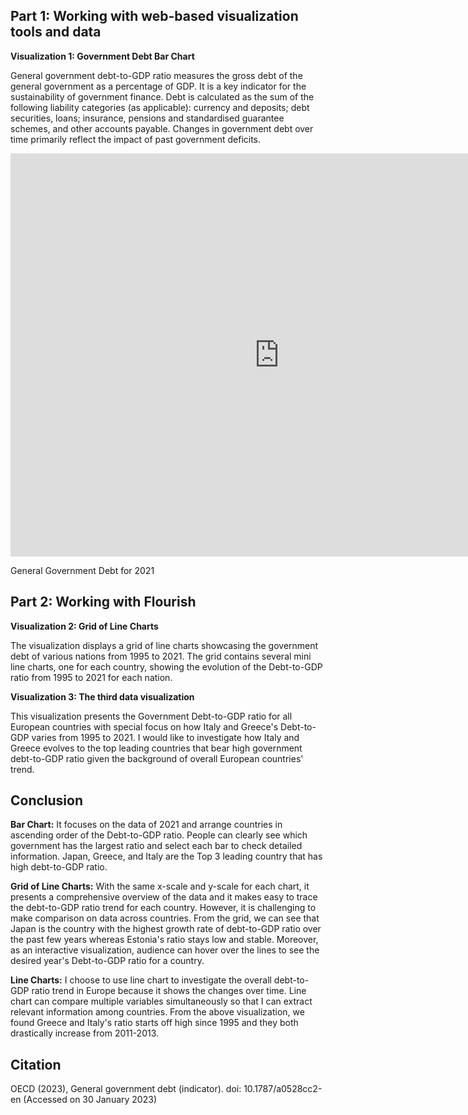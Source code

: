 ## Part 1: Working with web-based visualization tools and data

**Visualization 1: Government Debt Bar Chart**

General government debt-to-GDP ratio measures the gross debt of the general government as a percentage of GDP. It is a key indicator for the sustainability of government finance. Debt is calculated as the sum of the following liability categories (as applicable): currency and deposits; debt securities, loans; insurance, pensions and standardised guarantee schemes, and other accounts payable. Changes in government debt over time primarily reflect the impact of past government deficits.

<iframe src="https://data.oecd.org/chart/6Y4B" width="860" height="645" style="border: 0" mozallowfullscreen="true" webkitallowfullscreen="true" allowfullscreen="true"><a href="https://data.oecd.org/chart/6Y4B" target="_blank">OECD Chart: General government debt, Total, % of GDP, Annual, 2021</a></iframe>

General Government Debt for 2021

## Part 2: Working with Flourish

**Visualization 2: Grid of Line Charts**

The visualization displays a grid of line charts showcasing the government debt of various nations from 1995 to 2021. The grid contains several mini line charts, one for each country, showing the evolution of the Debt-to-GDP ratio from 1995 to 2021 for each nation.

<div class="flourish-embed flourish-chart" data-src="visualisation/12596956"><script src="https://public.flourish.studio/resources/embed.js"></script></div>

**Visualization 3: The third data visualization**

This visualization presents the Government Debt-to-GDP ratio for all European countries with special focus on how Italy and Greece's Debt-to-GDP varies from 1995 to 2021. I would like to investigate how Italy and Greece evolves to the top leading countries that bear high government debt-to-GDP ratio given the background of overall European countries' trend.

<div class="flourish-embed flourish-chart" data-src="visualisation/12599441"><script src="https://public.flourish.studio/resources/embed.js"></script></div>


## Conclusion
**Bar Chart:** It focuses on the data of 2021 and arrange countries in ascending order of the Debt-to-GDP ratio. People can clearly see which government has the largest ratio and select each bar to check detailed information. Japan, Greece, and Italy are the Top 3 leading country that has high debt-to-GDP ratio.

**Grid of Line Charts:** With the same x-scale and y-scale for each chart, it presents a comprehensive overview of the data and it makes easy to trace the debt-to-GDP ratio trend for each country. However, it is challenging to make comparison on data across countries. From the grid, we can see that Japan is the country with the highest growth rate of debt-to-GDP ratio over the past few years whereas Estonia's ratio stays low and stable. Moreover, as an interactive visualization, audience can hover over the lines to see the desired year's Debt-to-GDP ratio for a country.

**Line Charts:** I choose to use line chart to investigate the overall debt-to-GDP ratio trend in Europe because it shows the changes over time. Line chart can compare multiple variables simultaneously so that I can extract relevant information among countries. From the above visualization, we found Greece and Italy's ratio starts off high since 1995 and they both drastically increase from 2011-2013.


## Citation
OECD (2023), General government debt (indicator). doi: 10.1787/a0528cc2-en (Accessed on 30 January 2023)
